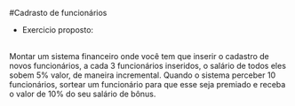 #Cadrasto de funcionários
 - Exercicio proposto:
<br>
Montar um sistema financeiro onde você tem que inserir o cadastro de novos funcionários, a cada 3 funcionários inseridos, o salário de todos eles sobem 5%
valor, de maneira incremental. Quando o sistema perceber 10 funcionários, sortear um funcionário para que esse seja premiado e receba o valor de 10% do seu salário de bônus.
